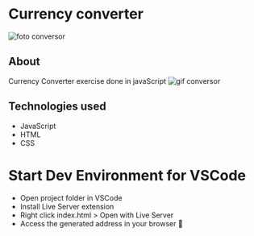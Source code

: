 # Currency converter
![foto conversor](https://user-images.githubusercontent.com/86026272/142311528-de1376b5-e23d-4909-88fe-0ee47720b9e3.PNG)
## About
Currency Converter exercise done in javaScript
![gif conversor](https://user-images.githubusercontent.com/86026272/142313960-36319b93-6cf5-4bd1-844b-5cc751b2c622.gif)
## Technologies used
+ JavaScript
+ HTML
+ CSS

# Start Dev Environment for VSCode
+ Open project folder in VSCode
+ Install Live Server extension
+ Right click index.html > Open with Live Server
+ Access the generated address in your browser 🚀
